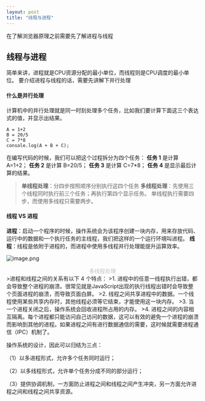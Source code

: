 ```yaml
---
layout: post
title: "线程与进程"
---
```

在了解浏览器原理之前需要先了解进程与线程

## 线程与进程
简单来讲，进程就是CPU资源分配的最小单位，而线程则是CPU调度的最小单位。
要介绍进程与线程的话，需要先讲解下并行处理
#### 什么是并行处理
计算机中的并行处理就是同一时刻处理多个任务，比如我们要计算下面这三个表达式的值，并显示出结果。
```
A = 1+2
B = 20/5
C = 7*8
console.log(A + B + C);
```
在编写代码的时候，我们可以把这个过程拆分为四个任务：
**任务 1** 是计算 A=1+2；
**任务 2** 是计算 B=20/5；
**任务 3** 是计算 C=7*8；
**任务 4** 是显示最后计算的结果。
>**单线程处理**：分四步按照顺序分别执行这四个任务
>**多线程处理**：先使用三个线程同时执行前三个任务；再执行第四个显示任务。
单线程执行需要四步，而使用多线程只需要两步。

####  线程 VS 进程

**进程**：启动一个程序的时候，操作系统会为该程序创建一块内存，用来存放代码、运行中的数据和一个执行任务的主线程，我们把这样的一个运行环境叫进程。
**线程**：线程是依附于进程的，而进程中使用多线程并行处理能提升运算效率。

![image.png](../../../images/process1.png) 
<center style="font-size:14px;color:#C0C0C0;">多线程处理</center> 
>进程和线程之间的关系有以下 4 个特点：
>1.  进程中的任意一线程执行出错，都会导致整个进程的崩溃。很常见就是JavaScript出现的执行线程出错时会导致整个页面进程的崩溃，而导致页面白屏。
>2.  线程之间共享进程中的数据。一个线程使用某些共享内存时，其他线程必须等它结束，才能使用这一块内存。
>3.  当一个进程关闭之后，操作系统会回收进程所占用的内存。
>4.  进程之间的内容相互隔离。每个进程都只能访问自己访问的数据，这可以有效的避免一个进程的崩溃而影响到其他的进程。如果进程之间有进行数据通信的需要，这时候就需要进程通信（IPC）机制了。


操作系统的设计，因此可以归结为三点：

 （1）以多进程形式，允许多个任务同时运行；

 （2）以多线程形式，允许单个任务分成不同的部分运行；
 
 （3）提供协调机制，一方面防止进程之间和线程之间产生冲突，另一方面允许进程之间和线程之间共享资源。

